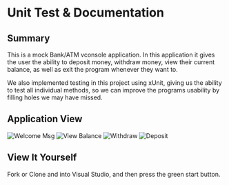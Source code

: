 # Unit Test & Documentation

## Summary
This is a mock Bank/ATM vconsole application. In this application it gives the user the ability to deposit money, withdraw money, view their current balance, as well as exit the program whenever they want to. 

We also implemented testing in this project using xUnit, giving us the ability to test all individual methods, so we can improve the programs usability by filling holes we may have missed.

## Application View
![Welcome Msg](../assets/welcome.png)
![View Balance](../assets/viewbalance.png)
![Withdraw](../assets/withdraw.png)
![Deposit](../assets/deposit.png)

## View It Yourself
Fork or Clone and into Visual Studio, and then press the green start button. 
